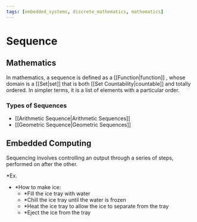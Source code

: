 ```yaml
---
tags: [embedded_systems, discrete_mathematics, mathematics]
---
```


# Sequence

## Mathematics

In mathematics, a sequence is defined as a  [[Function|function]] , whose domain is a [[Set|set]] that is both [[Set Countability|countable]] and totally ordered. In simpler terms, it is a list of elements with a particular order.

### Types of Sequences

- [[Arithmetic Sequence|Arithmetic Sequences]]
- [[Geometric Sequence|Geometric Sequences]]

## Embedded Computing

Sequencing involves controlling an output through a series of steps, performed on after the other.

*Ex.
- *How to make ice:
	- *Fill the ice tray with water
	- *Chill the ice tray until the water is frozen
	- *Heat the ice tray to allow the ice to separate from the tray
	- *Eject the ice from the tray
